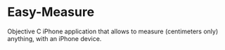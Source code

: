 Easy-Measure
============
Objective C iPhone application that allows to measure (centimeters only) anything, with an iPhone device.
